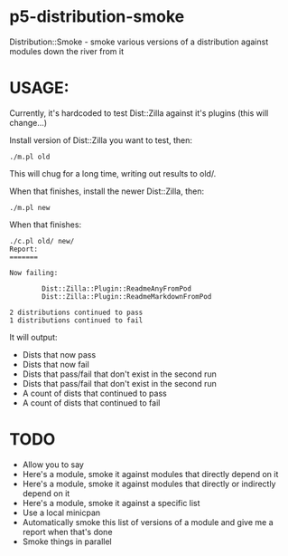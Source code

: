 # p5-distribution-smoke

Distribution::Smoke - smoke various versions of a distribution against modules down the river from it

# USAGE:

Currently, it's hardcoded to test Dist::Zilla against it's plugins (this will change...)

Install version of Dist::Zilla you want to test, then:

    ./m.pl old

This will chug for a long time, writing out results to old/.

When that finishes, install the newer Dist::Zilla, then:

    ./m.pl new

When that finishes:

    ./c.pl old/ new/
    Report:
    =======
    
    Now failing:
    
    		Dist::Zilla::Plugin::ReadmeAnyFromPod
    		Dist::Zilla::Plugin::ReadmeMarkdownFromPod
    
    2 distributions continued to pass
    1 distributions continued to fail

It will output:

 * Dists that now pass
 * Dists that now fail
 * Dists that pass/fail that don't exist in the second run
 * Dists that pass/fail that don't exist in the second run
 * A count of dists that continued to pass
 * A count of dists that continued to fail
 
 
# TODO

 * Allow you to say 
  * Here's a module, smoke it against modules that directly depend on it
  * Here's a module, smoke it against modules that directly or indirectly depend on it
  * Here's a module, smoke it against a specific list
  * Use a local minicpan 
  * Automatically smoke this list of versions of a module and give me a report when that's done
  * Smoke things in parallel
  
